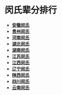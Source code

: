 # 闵氏辈分排行

- **[安徽闵氏](https://github.com/minminmsn/clan-min/blob/master/seniority/%E5%AE%89%E5%BE%BD%E9%97%B5%E6%B0%8F.md)**
- **[贵州闵氏](https://github.com/minminmsn/clan-min/blob/master/seniority/%E8%B4%B5%E5%B7%9E%E9%97%B5%E6%B0%8F.md)**
- **[河南闵氏](https://github.com/minminmsn/clan-min/blob/master/seniority/%E6%B2%B3%E5%8D%97%E9%97%B5%E6%B0%8F.md)**
- **[湖北闵氏](https://github.com/minminmsn/clan-min/blob/master/seniority/%E6%B9%96%E5%8C%97%E9%97%B5%E6%B0%8F.md)**
- **[湖南闵氏](https://github.com/minminmsn/clan-min/blob/master/seniority/%E6%B9%96%E5%8D%97%E9%97%B5%E6%B0%8F.md)**
- **[江苏闵氏](https://github.com/minminmsn/clan-min/blob/master/seniority/%E6%B1%9F%E8%8B%8F%E9%97%B5%E6%B0%8F.md)**
- **[江西闵氏](https://github.com/minminmsn/clan-min/blob/master/seniority/%E6%B1%9F%E8%A5%BF%E9%97%B5%E6%B0%8F.md)**
- **[辽宁闵氏](https://github.com/minminmsn/clan-min/blob/master/seniority/%E8%BE%BD%E5%AE%81%E9%97%B5%E6%B0%8F.md)**
- **[陕西闵氏](https://github.com/minminmsn/clan-min/blob/master/seniority/%E9%99%95%E8%A5%BF%E9%97%B5%E6%B0%8F.md)**
- **[四川闵氏](https://github.com/minminmsn/clan-min/blob/master/seniority/%E5%9B%9B%E5%B7%9D%E9%97%B5%E6%B0%8F.md)**
- **[云南闵氏](https://github.com/minminmsn/clan-min/blob/master/seniority/%E4%BA%91%E5%8D%97%E9%97%B5%E6%B0%8F.md)**